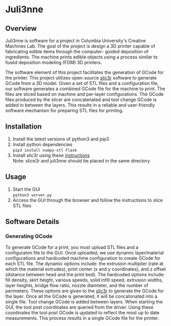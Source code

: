 # Juli3nne
## Overview
Juli3nne is software for a project in Columbia University's Creative Machines Lab. The goal of the project is design a 3D printer capable of fabricating edible items through the computer-
guided deposition of ingredients. The machine prints edible objects using a process similar to fused deposition modeling (FDM) 3D printers. 

The software element of this project facilitates the generation of GCode for the printer. This project utilizes open-source [slic3r](https://github.com/slic3r/Slic3r) software to generate GCode from a 3D model. Given a set of STL files and a configuration
file, our software generates a combined GCode file for the machine to print.
The files are sliced based on machine and per-layer configurations. The
GCode files produced by the slicer are concatenated and tool change GCode
is added in between the layers. This results in a reliable and user-friendly
software mechanism for preparing STL files for printing.

## Installation 
1. Install the latest versions of python3 and pip3
2. Install python dependencies \
`pip3 install numpy-stl Flask`
3. Install slic3r using these [instructions](https://github.com/slic3r/Slic3r#how-to-install) \
Note: slice3r and juli3nne should be placed in the same directory
## Usage
1. Start the GUI \
`python3 server.py`
2. Access the GUI through the browser and follow the instructions to slice STL files

## Software Details
### Generating GCode
To generate GCode for a print, you must upload STL files and a configuraton file to the GUI. Once uploaded, we use dynamic layer/material configurations and hardcoded machine configuration to create GCode for each STL file. The dynamic options include: the extrusion multiplier (rate at which the material extrudes), print center (x and y coordinates), and z offset (distance between head and the print bed). The hardcoded options include: fill density, skirt height, various speeds, solid infill speed, extrusion widths, layer heights, bridge flow ratio, nozzle diamteter, and the number of perimeters. These options are given to the [slic3r](https://github.com/slic3r/Slic3r) to generate the GCode for the layer. Once all the GCode is generated, it will be concatonated into a single file. Tool change GCode is added between layers. When starting the GUI, the tool post coordinates are queried from the driver. Using these coordinates the tool post GCode is updated to reflect the most up to date measurements. This process results in a single GCode file for the printer. 
